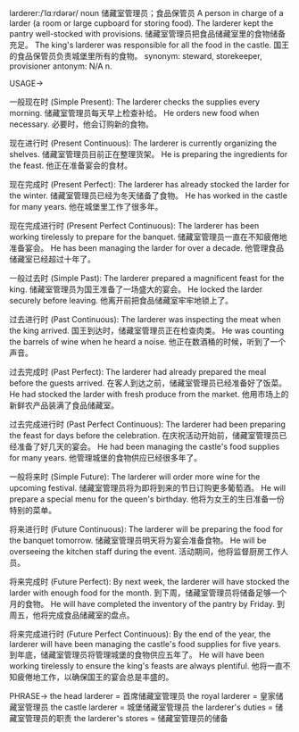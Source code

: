 larderer:/ˈlɑːrdərər/
noun
储藏室管理员；食品保管员
A person in charge of a larder (a room or large cupboard for storing food).
The larderer kept the pantry well-stocked with provisions.  储藏室管理员把食品储藏室里的食物储备充足。
The king's larderer was responsible for all the food in the castle. 国王的食品保管员负责城堡里所有的食物。
synonym: steward, storekeeper, provisioner
antonym: N/A
n.


USAGE->

一般现在时 (Simple Present):
The larderer checks the supplies every morning.  储藏室管理员每天早上检查补给。
He orders new food when necessary.  必要时，他会订购新的食物。

现在进行时 (Present Continuous):
The larderer is currently organizing the shelves.  储藏室管理员目前正在整理货架。
He is preparing the ingredients for the feast. 他正在准备宴会的食材。

现在完成时 (Present Perfect):
The larderer has already stocked the larder for the winter.  储藏室管理员已经为冬天储备了食物。
He has worked in the castle for many years.  他在城堡里工作了很多年。

现在完成进行时 (Present Perfect Continuous):
The larderer has been working tirelessly to prepare for the banquet.  储藏室管理员一直在不知疲倦地准备宴会。
He has been managing the larder for over a decade. 他管理食品储藏室已经超过十年了。

一般过去时 (Simple Past):
The larderer prepared a magnificent feast for the king.  储藏室管理员为国王准备了一场盛大的宴会。
He locked the larder securely before leaving.  他离开前把食品储藏室牢牢地锁上了。

过去进行时 (Past Continuous):
The larderer was inspecting the meat when the king arrived.  国王到达时，储藏室管理员正在检查肉类。
He was counting the barrels of wine when he heard a noise.  他正在数酒桶的时候，听到了一个声音。

过去完成时 (Past Perfect):
The larderer had already prepared the meal before the guests arrived.  在客人到达之前，储藏室管理员已经准备好了饭菜。
He had stocked the larder with fresh produce from the market. 他用市场上的新鲜农产品装满了食品储藏室。

过去完成进行时 (Past Perfect Continuous):
The larderer had been preparing the feast for days before the celebration.  在庆祝活动开始前，储藏室管理员已经准备了好几天的宴会。
He had been managing the castle's food supplies for many years. 他管理城堡的食物供应已经很多年了。

一般将来时 (Simple Future):
The larderer will order more wine for the upcoming festival.  储藏室管理员将为即将到来的节日订购更多葡萄酒。
He will prepare a special menu for the queen's birthday.  他将为女王的生日准备一份特别的菜单。

将来进行时 (Future Continuous):
The larderer will be preparing the food for the banquet tomorrow.  储藏室管理员明天将为宴会准备食物。
He will be overseeing the kitchen staff during the event.  活动期间，他将监督厨房工作人员。

将来完成时 (Future Perfect):
By next week, the larderer will have stocked the larder with enough food for the month.  到下周，储藏室管理员将储备足够一个月的食物。
He will have completed the inventory of the pantry by Friday.  到周五，他将完成食品储藏室的盘点。

将来完成进行时 (Future Perfect Continuous):
By the end of the year, the larderer will have been managing the castle's food supplies for five years.  到年底，储藏室管理员将管理城堡的食物供应五年了。
He will have been working tirelessly to ensure the king's feasts are always plentiful.  他将一直不知疲倦地工作，以确保国王的宴会总是丰盛的。



PHRASE->
the head larderer =  首席储藏室管理员
the royal larderer = 皇家储藏室管理员
the castle larderer = 城堡储藏室管理员
the larderer's duties = 储藏室管理员的职责
the larderer's stores =  储藏室管理员的储备
